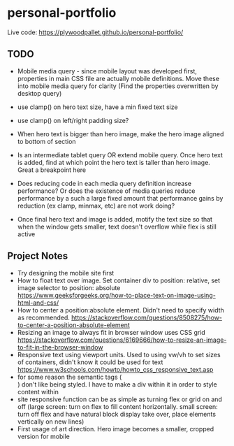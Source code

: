 # personal-portfolio
Live code: https://plywoodpallet.github.io/personal-portfolio/

## TODO

- Mobile media query - since mobile layout was developed first, properties in main CSS file are actually mobile definitions. Move these into mobile media query for clarity (Find the properties overwritten by desktop query)
- use clamp() on hero text size, have a min fixed text size
- use clamp() on left/right padding size?
- When hero text is bigger than hero image, make the hero image aligned to bottom of section
- Is an intermediate tablet query OR extend mobile query. Once hero text is added, find at which point the hero text is taller than hero image. Great a breakpoint here 

- Does reducing code in each media query definition increase performance? Or does the existence of media queries reduce performance by a such a large fixed amount that performance gains by reduction (ex clamp, minmax, etc) are not work doing?

- Once final hero text and image is added, motify the text size so that when the window gets smaller, text doesn't overflow while flex is still active

## Project Notes
- Try designing the mobile site first
- How to float text over image. Set container div to position: relative, set image selector to position: absolute https://www.geeksforgeeks.org/how-to-place-text-on-image-using-html-and-css/
- How to center a position:absolute element. Didn't need to specify width as recommended. https://stackoverflow.com/questions/8508275/how-to-center-a-position-absolute-element
- Resizing an image to always fit in browser window uses CSS grid https://stackoverflow.com/questions/6169666/how-to-resize-an-image-to-fit-in-the-browser-window
- Responsive text using viewport units. Used to using vw/vh to set sizes of containers, didn't know it could be used for text https://www.w3schools.com/howto/howto_css_responsive_text.asp
- for some reason the semantic tags (<article>) don't like being styled. I have to make a div within it in order to style content within
- site responsive function can be as simple as turning flex or grid on and off (large screen: turn on flex to fill content horizontally. small screen: turn off flex and have natural block display take over, place elements vertically on new lines)
- First usage of art direction. Hero image becomes a smaller, cropped version for mobile
